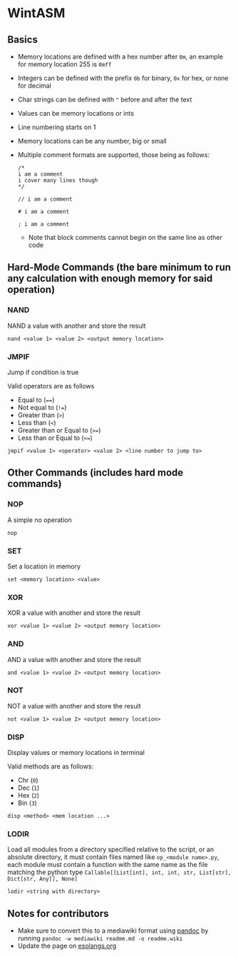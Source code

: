 # WintASM

## Basics

- Memory locations are defined with a hex number after `0m`, an example for memory location 255 is `0mff`
- Integers can be defined with the prefix `0b` for binary, `0x` for hex, or none for decimal
- Char strings can be defined with `"` before and after the text
- Values can be memory locations or ints
- Line numbering starts on 1
- Memory locations can be any number, big or small
- Multiple comment formats are supported, those being as follows:

    ```text
    /*
    i am a comment
    i cover many lines though
    */
    
    // i am a comment
    
    # i am a comment

    ; i am a comment
    ```

  - Note that block comments cannot begin on the same line as other code

## Hard-Mode Commands (the bare minimum to run any calculation with enough memory for said operation)

### NAND

NAND a value with another and store the result

```arm
nand <value 1> <value 2> <output memory location>
```

### JMPIF

Jump if condition is true

Valid operators are as follows

- Equal to (`==`)
- Not equal to (`!=`)
- Greater than (`>`)
- Less than (`<`)
- Greater than or Equal to (`>=`)
- Less than or Equal to (`<=`)

```arm
jmpif <value 1> <operator> <value 2> <line number to jump to>
```

## Other Commands (includes hard mode commands)

### NOP

A simple no operation

```arm
nop
```

### SET

Set a location in memory

```arm
set <memory location> <value>
```

### XOR

XOR a value with another and store the result

```arm
xor <value 1> <value 2> <output memory location>
```

### AND

AND a value with another and store the result

```arm
and <value 1> <value 2> <output memory location>
```

### NOT

NOT a value with another and store the result

```arm
not <value 1> <value 2> <output memory location>
```

### DISP

Display values or memory locations in terminal

Valid methods are as follows:

- Chr (`0`)
- Dec (`1`)
- Hex (`2`)
- Bin (`3`)

```arm
disp <method> <mem location ...>
```

### LODIR

Load all modules from a directory specified relative to the script, or an absolute directory, it must contain files named like `op_<module name>.py`, each module must contain a function with the same name as the file matching the python type `Callable[[List[int], int, int, str, List[str], Dict[str, Any]], None]`

```arm
lodir <string with directory>
```

## Notes for contributors

- Make sure to convert this to a mediawiki format using [pandoc](https://github.com/jgm/pandoc/releases/) by running `pandoc -w mediawiki readme.md -o readme.wiki`
- Update the page on [esolangs.org](https://esolangs.org/wiki/Main_Page)
